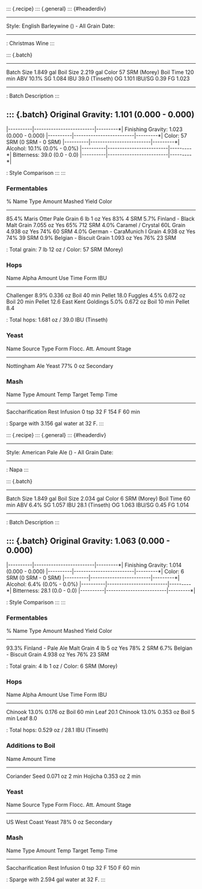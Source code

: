 ::: {.recipe}
::: {.general}
::: {#headerdiv}
  -------- -----------------------------------
  Style:   English Barleywine () - All Grain
  Date:    
  -------- -----------------------------------

  : Christmas Wine
:::

::: {.batch}
  ------------ ---------------- ----------- -----------
  Batch Size   1.849 gal        Boil Size   2.219 gal
  Color        57 SRM (Morey)   Boil Time   120 min
  ABV          10.1%            SG          1.084
  IBU          39.0 (Tinseth)   OG          1.101
  IBU/SG       0.39             FG          1.023
  ------------ ---------------- ----------- -----------

  : Batch Description
:::

::: {.batch}
  Original Gravity: 1.101 (0.000 - 0.000)
  -------------------------------------------------------------------------------------------------
  \|\-\-\-\-\-\-\-\-\--\|\-\-\-\-\-\-\-\-\-\-\-\-\-\-\-\-\-\-\-\-\-\-\-\--\|\-\-\-\-\-\-\-\--\*\|
  Finishing Gravity: 1.023 (0.000 - 0.000)
  \|\-\-\-\-\-\-\-\-\--\|\-\-\-\-\-\-\-\-\-\-\-\-\-\-\-\-\-\-\-\-\-\-\-\--\|\-\-\-\-\-\-\-\--\*\|
  Color: 57 SRM (0 SRM - 0 SRM)
  \|\-\-\-\-\-\-\-\-\--\|\-\-\-\-\-\-\-\-\-\-\-\-\-\-\-\-\-\-\-\-\-\-\-\--\|\-\-\-\-\-\-\-\--\*\|
  Alcohol: 10.1% (0.0% - 0.0%)
  \|\-\-\-\-\-\-\-\-\--\|\-\-\-\-\-\-\-\-\-\-\-\-\-\-\-\-\-\-\-\-\-\-\-\--\|\-\-\-\-\-\-\-\--\*\|
  Bitterness: 39.0 (0.0 - 0.0)
  \|\-\-\-\-\-\-\-\-\--\|\-\-\-\-\-\-\-\-\-\-\-\-\-\-\-\-\-\-\-\-\-\-\-\--\|\-\-\-\-\-\-\-\--\*\|

  : Style Comparison
:::
:::

### Fermentables

  \%      Name                    Type    Amount      Mashed   Yield   Color
  ------- ----------------------- ------- ----------- -------- ------- ---------
  85.4%   Maris Otter Pale        Grain   6 lb 1 oz   Yes      83%     4 SRM
  5.7%    Finland - Black Malt    Grain   7.055 oz    Yes      65%     712 SRM
  4.0%    Caramel / Crystal 60L   Grain   4.938 oz    Yes      74%     60 SRM
  4.0%    German - CaraMunich I   Grain   4.938 oz    Yes      74%     39 SRM
  0.9%    Belgian - Biscuit       Grain   1.093 oz    Yes      76%     23 SRM

  : Total grain: 7 lb 12 oz / Color: 57 SRM (Morey)

### Hops

  Name                 Alpha   Amount     Use    Time     Form     IBU
  -------------------- ------- ---------- ------ -------- -------- ------
  Challenger           8.9%    0.336 oz   Boil   40 min   Pellet   18.0
  Fuggles              4.5%    0.672 oz   Boil   20 min   Pellet   12.6
  East Kent Goldings   5.0%    0.672 oz   Boil   10 min   Pellet   8.4

  : Total hops: 1.681 oz / 39.0 IBU (Tinseth)

### Yeast

  Name                   Source   Type   Form   Flocc.   Att.   Amount   Stage
  ---------------------- -------- ------ ------ -------- ------ -------- -----------
  Nottingham Ale Yeast                                   77%    0 oz     Secondary

### Mash

  Name                    Type       Amount   Temp   Target Temp   Time
  ----------------------- ---------- -------- ------ ------------- --------
  Saccharification Rest   Infusion   0 tsp    32 F   154 F         60 min

  : Sparge with 3.156 gal water at 32 F.
:::

::: {.recipe}
::: {.general}
::: {#headerdiv}
  -------- ----------------------------------
  Style:   American Pale Ale () - All Grain
  Date:    
  -------- ----------------------------------

  : Napa
:::

::: {.batch}
  ------------ ---------------- ----------- -----------
  Batch Size   1.849 gal        Boil Size   2.034 gal
  Color        6 SRM (Morey)    Boil Time   60 min
  ABV          6.4%             SG          1.057
  IBU          28.1 (Tinseth)   OG          1.063
  IBU/SG       0.45             FG          1.014
  ------------ ---------------- ----------- -----------

  : Batch Description
:::

::: {.batch}
  Original Gravity: 1.063 (0.000 - 0.000)
  -------------------------------------------------------------------------------------------------
  \|\-\-\-\-\-\-\-\-\--\|\-\-\-\-\-\-\-\-\-\-\-\-\-\-\-\-\-\-\-\-\-\-\-\--\|\-\-\-\-\-\-\-\--\*\|
  Finishing Gravity: 1.014 (0.000 - 0.000)
  \|\-\-\-\-\-\-\-\-\--\|\-\-\-\-\-\-\-\-\-\-\-\-\-\-\-\-\-\-\-\-\-\-\-\--\|\-\-\-\-\-\-\-\--\*\|
  Color: 6 SRM (0 SRM - 0 SRM)
  \|\-\-\-\-\-\-\-\-\--\|\-\-\-\-\-\-\-\-\-\-\-\-\-\-\-\-\-\-\-\-\-\-\-\--\|\-\-\-\-\-\-\-\--\*\|
  Alcohol: 6.4% (0.0% - 0.0%)
  \|\-\-\-\-\-\-\-\-\--\|\-\-\-\-\-\-\-\-\-\-\-\-\-\-\-\-\-\-\-\-\-\-\-\--\|\-\-\-\-\-\-\-\--\*\|
  Bitterness: 28.1 (0.0 - 0.0)
  \|\-\-\-\-\-\-\-\-\--\|\-\-\-\-\-\-\-\-\-\-\-\-\-\-\-\-\-\-\-\-\-\-\-\--\|\-\-\-\-\-\-\-\--\*\|

  : Style Comparison
:::
:::

### Fermentables

  \%      Name                      Type    Amount      Mashed   Yield   Color
  ------- ------------------------- ------- ----------- -------- ------- --------
  93.3%   Finland - Pale Ale Malt   Grain   4 lb 5 oz   Yes      78%     2 SRM
  6.7%    Belgian - Biscuit         Grain   4.938 oz    Yes      76%     23 SRM

  : Total grain: 4 lb 1 oz / Color: 6 SRM (Morey)

### Hops

  Name      Alpha   Amount     Use    Time     Form   IBU
  --------- ------- ---------- ------ -------- ------ ------
  Chinook   13.0%   0.176 oz   Boil   60 min   Leaf   20.1
  Chinook   13.0%   0.353 oz   Boil   5 min    Leaf   8.0

  : Total hops: 0.529 oz / 28.1 IBU (Tinseth)

### Additions to Boil

  Name             Amount     Time
  ---------------- ---------- -------
  Coriander Seed   0.071 oz   2 min
  Hojicha          0.353 oz   2 min

### Yeast

  Name                  Source   Type   Form   Flocc.   Att.   Amount   Stage
  --------------------- -------- ------ ------ -------- ------ -------- -----------
  US West Coast Yeast                                   78%    0 oz     Secondary

### Mash

  Name                    Type       Amount   Temp   Target Temp   Time
  ----------------------- ---------- -------- ------ ------------- --------
  Saccharification Rest   Infusion   0 tsp    32 F   150 F         60 min

  : Sparge with 2.594 gal water at 32 F.
:::
